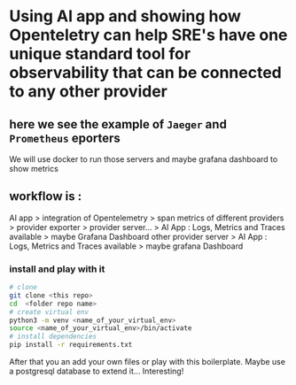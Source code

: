# Using AI app and showing how Openteletry can help SRE's have one unique standard tool for observability that can be connected to any other provider

## here we see the example of `Jaeger` and `Prometheus` eporters
We will use docker to run those servers and maybe grafana dashboard to show metrics

## workflow is :
AI app > 
  integration of Opentelemetry > 
    span metrics of different providers > 
      provider exporter > 
        provider server...    > AI App : Logs, Metrics and Traces available >  maybe Grafana Dashboard
        other provider server > AI App : Logs, Metrics and Traces available > maybe grafana Dashboard

### install and play with it
```bash
# clone
git clone <this repo>
cd  <folder repo name>
# create virtual env
python3 -m venv <name_of_your_virtual_env>
source <name_of_your_virtual_env>/bin/activate
# install dependencies
pip install -r requirements.txt
```

After that you an add your own files or play with this boilerplate.
Maybe use a postgresql database to extend it... Interesting!
